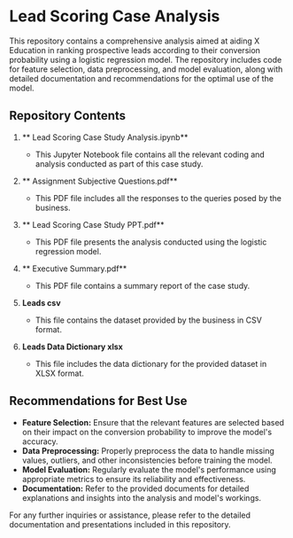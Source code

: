 # **Lead Scoring Case Analysis**

This repository contains a comprehensive analysis aimed at aiding X Education in ranking prospective leads according to their conversion probability using a logistic regression model. The repository includes code for feature selection, data preprocessing, and model evaluation, along with detailed documentation and recommendations for the optimal use of the model.

## Repository Contents

1. ** Lead Scoring Case Study Analysis.ipynb**
   - This Jupyter Notebook file contains all the relevant coding and analysis conducted as part of this case study.
   
2. ** Assignment Subjective Questions.pdf**
   - This PDF file includes all the responses to the queries posed by the business.

3. ** Lead Scoring Case Study PPT.pdf**
   - This PDF file presents the analysis conducted using the logistic regression model.

4. ** Executive Summary.pdf**
   - This PDF file contains a summary report of the case study.

5. **Leads csv**
   - This file contains the dataset provided by the business in CSV format.

6. **Leads Data Dictionary xlsx**
   - This file includes the data dictionary for the provided dataset in XLSX format.

## Recommendations for Best Use

- **Feature Selection:** Ensure that the relevant features are selected based on their impact on the conversion probability to improve the model's accuracy.
- **Data Preprocessing:** Properly preprocess the data to handle missing values, outliers, and other inconsistencies before training the model.
- **Model Evaluation:** Regularly evaluate the model's performance using appropriate metrics to ensure its reliability and effectiveness.
- **Documentation:** Refer to the provided documents for detailed explanations and insights into the analysis and model's workings.

For any further inquiries or assistance, please refer to the detailed documentation and presentations included in this repository.
